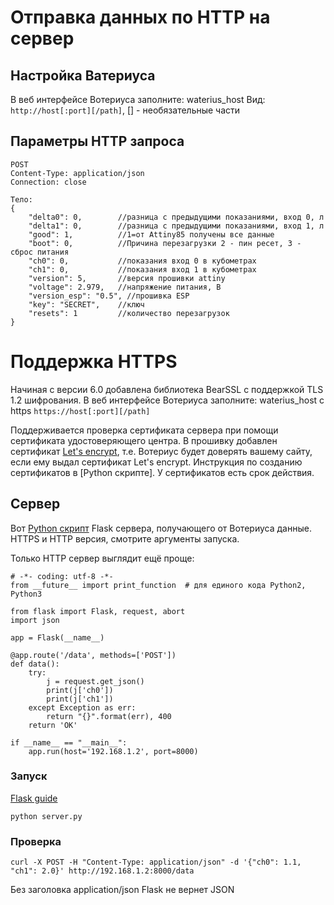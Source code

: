 # Отправка данных по HTTP на сервер

## Настройка Ватериуса

В веб интерфейсе Вотериуса заполните: waterius_host
Вид: 
```http://host[:port][/path]```, [] - необязательные части

## Параметры HTTP запроса
```
POST
Content-Type: application/json
Connection: close

Тело:
{
	"delta0": 0,        //разница с предыдущими показаниями, вход 0, л
	"delta1": 0,        //разница с предыдущими показаниями, вход 1, л
	"good": 1,          //1=от Attiny85 получены все данные
	"boot": 0,          //Причина перезагрузки 2 - пин ресет, 3 - сброс питания  
	"ch0": 0,           //показания вход 0 в кубометрах
	"ch1": 0,           //показания вход 1 в кубометрах
	"version": 5,       //версия прошивки attiny
	"voltage": 2.979,   //напряжение питания, В
	"version_esp": "0.5", //прошивка ESP
	"key": "SECRET",    //ключ 
	"resets": 1         //количество перезагрузок 
} 
```

# Поддержка HTTPS 

Начиная с версии 6.0 добавлена библиотека BearSSL с поддержкой TLS 1.2 шифрования.
В веб интерфейсе Вотериуса заполните: waterius_host с https
```https://host[:port][/path]```

Поддерживается проверка сертификата сервера при помощи сертификата удостоверяющего центра. 
В прошивку добавлен сертификат [Let's encrypt](https://letsencrypt.org/certificates/), т.е. Вотериус будет доверять вашему сайту, если ему выдал сертификат Let's encrypt. Инструкция по созданию сертификатов в [Python скрипте]. У сертификатов есть срок действия.

## Сервер

Вот [Python скрипт](https://github.com/dontsovcmc/waterius/blob/master/Server/server.py) Flask сервера, получающего от Вотериуса данные. HTTPS и HTTP версия, смотрите аргументы запуска.

Только HTTP сервер выглядит ещё проще:
```
# -*- coding: utf-8 -*-
from __future__ import print_function  # для единого кода Python2, Python3

from flask import Flask, request, abort
import json

app = Flask(__name__)

@app.route('/data', methods=['POST'])
def data():
    try:
        j = request.get_json()
        print(j['ch0'])
        print(j['ch1'])
    except Exception as err:
        return "{}".format(err), 400
    return 'OK'

if __name__ == "__main__":
	app.run(host='192.168.1.2', port=8000)
```

### Запуск
[Flask guide](http://flask.pocoo.org/docs/1.0/quickstart/)

```
python server.py
```

### Проверка
```
curl -X POST -H "Content-Type: application/json" -d '{"ch0": 1.1, "ch1": 2.0}' http://192.168.1.2:8000/data
```
Без заголовка application/json Flask не вернет JSON
